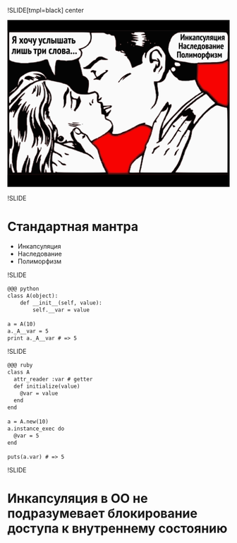 !SLIDE[tmpl=black] center
<div><img src="three-rules.png" /></div>

!SLIDE

# Стандартная мантра

 * Инкапсуляция
 * Наследование
 * Полиморфизм

!SLIDE

	@@@ python
	class A(object):
		def __init__(self, value):
			self.__var = value

	a = A(10)
	a._A__var = 5
	print a._A__var # => 5

!SLIDE

	@@@ ruby
	class A
	  attr_reader :var # getter
	  def initialize(value)
	  	@var = value
	  end
	end

	a = A.new(10)
	a.instance_exec do
	  @var = 5
	end

	puts(a.var) # => 5

!SLIDE

# Инкапсуляция в ОО не подразумевает блокирование доступа к внутреннему состоянию